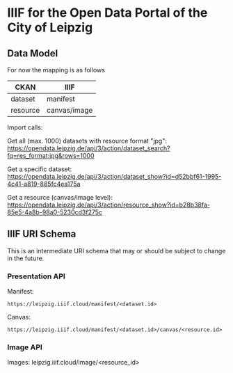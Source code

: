 # IIIF for the Open Data Portal of the City of Leipzig

## Data Model

For now the mapping is as follows

| CKAN | IIIF |
| ---- | ---- |
| dataset | manifest |
| resource | canvas/image |

Import calls:

Get all (max. 1000) datasets with resource format "jpg":
https://opendata.leipzig.de/api/3/action/dataset_search?fq=res_format:jpg&rows=1000

Get a specific dataset:
https://opendata.leipzig.de/api/3/action/dataset_show?id=d52bbf61-1995-4c41-a819-885fc4ea175a

Get a resource (canvas/image level):
https://opendata.leipzig.de/api/3/action/resource_show?id=b28b38fa-85e5-4a8b-98a0-5230cd3f275c

## IIIF URI Schema

This is an intermediate URI schema that may or should be subject to change in the future.

### Presentation API

Manifest:

```https://leipzig.iiif.cloud/manifest/<dataset.id>```

Canvas:

```https://leipzig.iiif.cloud/manifest/<dataset.id>/canvas/<resource.id>```

### Image API

Images: leipzig.iiif.cloud/image/<resource_id>

